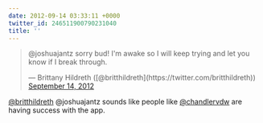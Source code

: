 ```yaml
---
date: 2012-09-14 03:33:11 +0000
twitter_id: 246511900790231040
title: ''
---
```


<blockquote class="twitter-tweet"><p lang="en" dir="ltr">@joshuajantz sorry bud! I&#39;m awake so I will keep trying and let you know if I break through.</p>&mdash; Brittany Hildreth ([@britthildreth](https://twitter.com/britthildreth)) <a href="https://twitter.com/britthildreth/status/246511320004968448?ref_src=twsrc%5Etfw">September 14, 2012</a></blockquote>
<script async src="https://platform.twitter.com/widgets.js" charset="utf-8"></script>

[@britthildreth](https://twitter.com/britthildreth) @joshuajantz sounds like people like [@chandlervdw](https://twitter.com/chandlervdw) are having success with the app.

